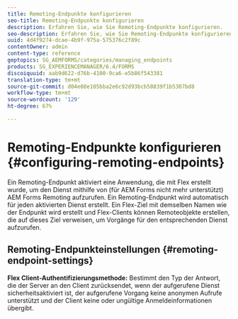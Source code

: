 ```yaml
---
title: Remoting-Endpunkte konfigurieren
seo-title: Remoting-Endpunkte konfigurieren
description: Erfahren Sie, wie Sie Remoting-Endpunkte konfigurieren.
seo-description: Erfahren Sie, wie Sie Remoting-Endpunkte konfigurieren.
uuid: 4d4f9274-dcae-4b9f-975a-575376c2f89c
contentOwner: admin
content-type: reference
geptopics: SG_AEMFORMS/categories/managing_endpoints
products: SG_EXPERIENCEMANAGER/6.4/FORMS
discoiquuid: aab9d622-d76b-4100-9ca6-e5b86f543381
translation-type: tm+mt
source-git-commit: d04e08e105bba2e6c92d93bcb58839f1b5307bd8
workflow-type: tm+mt
source-wordcount: '129'
ht-degree: 67%

---
```



# Remoting-Endpunkte konfigurieren {#configuring-remoting-endpoints}

Ein Remoting-Endpunkt aktiviert eine Anwendung, die mit Flex erstellt wurde, um den Dienst mithilfe von (für AEM Forms nicht mehr unterstützt) AEM Forms Remoting aufzurufen. Ein Remoting-Endpunkt wird automatisch für jeden aktivierten Dienst erstellt. Ein Flex-Ziel mit demselben Namen wie der Endpunkt wird erstellt und Flex-Clients können Remoteobjekte erstellen, die auf dieses Ziel verweisen, um Vorgänge für den entsprechenden Dienst aufzurufen.

## Remoting-Endpunkteinstellungen {#remoting-endpoint-settings}

**Flex Client-Authentifizierungsmethode:** Bestimmt den Typ der Antwort, die der Server an den Client zurücksendet, wenn der aufgerufene Dienst sicherheitsaktiviert ist, der aufgerufene Vorgang keine anonymen Aufrufe unterstützt und der Client keine oder ungültige Anmeldeinformationen übergibt.
